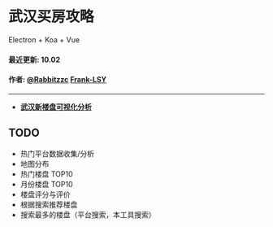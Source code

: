 # 武汉买房攻略

Electron + Koa + Vue

#### 最近更新: 10.02
#### 作者: [@Rabbitzzc](https://github.com/Rabbitzzc) [Frank-LSY](https://github.com/Frank-LSY)

***

- **[武汉新楼盘可视化分析](https://github.com/fd532/whc_house/blob/master/%E6%AD%A6%E6%B1%89%E6%A5%BC%E7%9B%98%E5%88%86%E6%9E%90.ipynb)**


## TODO
* 热门平台数据收集/分析
* 地图分布
* 热门楼盘 TOP10
* 月份楼盘 TOP10
* 楼盘评分与评价
* 根据搜索推荐楼盘
* 搜索最多的楼盘（平台搜索，本工具搜索）


